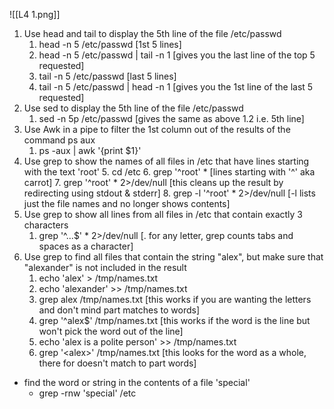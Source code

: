 ![[L4 1.png]]

1. Use head and tail to display the 5th line of the file /etc/passwd
	1. head -n 5 /etc/passwd [1st 5 lines]
	2. head -n 5 /etc/passwd | tail -n 1 [gives you the last line of the top 5 requested]
	3. tail -n 5 /etc/passwd [last 5 lines]
	4. tail -n 5 /etc/passwd | head -n 1 [gives you the 1st line of the last 5 requested]
2. Use sed to display the 5th line of the file /etc/passwd
	1. sed -n 5p /etc/passwd [gives the same as above 1.2 i.e. 5th line]
3. Use Awk in a pipe to filter the 1st column out of the results of the command ps aux
	1. ps -aux | awk '{print $1}'
4. Use grep to show the names of all files in /etc that have lines starting with the text 'root'
	5. cd /etc
	6. grep '^root' * [lines starting with '^' aka carrot]
	7. grep '^root' * 2>/dev/null [this cleans up the result by redirecting using stdout & stderr]
	8. grep -l '^root' * 2>/dev/null [-l lists just the file names and no longer shows contents]
5. Use grep to show all lines from all files in /etc that contain exactly 3 characters
	1. grep '^...$' * 2>/dev/null [. for any letter, grep counts tabs and spaces as a character]
6. Use grep to find all files that contain the string "alex", but make sure that "alexander" is not included in the result
	1. echo 'alex' > /tmp/names.txt
	2. echo 'alexander' >> /tmp/names.txt
	3. grep alex /tmp/names.txt [this works if you are wanting the letters and don't mind part matches to words]
	4. grep '^alex$' /tmp/names.txt [this works if the word is the line but won't pick the word out of the line]
	5. echo 'alex is a polite person' >> /tmp/names.txt
	6. grep '\<alex\>' /tmp/names.txt [this looks for the word as a whole, there for doesn't match to part words]

- find the word or string in the contents of a file 'special'
	- grep -rnw 'special' /etc